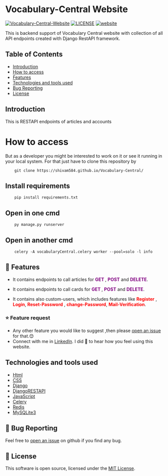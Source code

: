 # Vocabulary-Central Website
[![Vocabulary-Central-Website](https://img.shields.io/badge/VocabularyCentral-v1.0.0-pink?labelColor=black&style=flat&link=https://shivam584.github.io/Vocabulary-Central/)](https://shivam584.github.io/Vocabulary-Central/)
[![LICENSE](https://img.shields.io/badge/LICENSE-MIT-green?style=flat&link=https://github.com/Shivam584/Vocabulary-Central/blob/main/LICENSE)](https://github.com/Shivam584/Vocabulary-Central/blob/main/LICENSE)
[![website](https://img.shields.io/badge/website-up-red?style=flat&link=https://shivam584.github.io/Vocabulary-Central/)](https://shivam584.github.io/Vocabulary-Central/)

This is backend support of Vocabulary Central website with collection of all API endpoints created with Django RestAPI framework.

## Table of Contents
* [Introduction](https://github.com/shivam584/Vocabulary-Central#introduction)
* [How to access](https://github.com/shivam584/Vocabulary-Central#How-to-access)
* [Features](https://github.com/shivam584/Vocabulary-Central#-features)
* [Technologies and tools used](https://github.com/shivam584/Vocabulary-Central#technologies-and-tools-used)
* [Bug Reporting](https://github.com/shivam584/Vocabulary-Central#-bug-reporting)
* [License](https://github.com/shivam584/Vocabulary-Central#-license)


## Introduction
This is RESTAPI endpoints of articles and accounts 

# How to access
 But as a developer you might be interested to work on it or see it running in your local system. For that just have to clone this repository by

        git clone https://shivam584.github.io/Vocabulary-Central/
        
## Install requirements

        pip install requirements.txt
       
## Open in one cmd  

        py manage.py runserver
      
## Open in another cmd

        celery -A vocabularyCentral.celery worker --pool=solo -l info
  

## 🚀 Features
*  It contains endpoints to call articles for <b  style="color : purple">GET </b>, <b  style="color : purple">POST</b> and  <b  style="color : purple">DELETE</b>.

*  It contains endpoints to call cards for <b  style="color : purple">GET </b>, <b  style="color : purple">POST</b> and  <b  style="color : purple">DELETE</b>.

*  It contains also custom-users, which includes features like <b  style="color : red">Register</b> , <b  style="color : red">Login</b>, <b  style="color : red">Reset-Password</b> , <b  style="color : red">change-Password</b>, <b  style="color : red">Mail-Verification</b>.

### ⭐ Feature request
* Any other feature you would like to suggest ,then please [open an issue](https://github.com/Shivam584/Vocabulary-Central/issues) for that.😊
* Connect with me in [LinkedIn](https://www.linkedin.com/in/shivam-kumar-agrawal-6320121bb/). I did 💖 to hear how you feel using this website.
## Technologies and tools used
* [Html](https://www.w3schools.com/html/)
* [CSS](https://www.w3schools.com/Css/)
* [Django](https://www.w3schools.com/Django/)
* [DjangoRESTAPI](https://www.w3schools.com/Django/)
* [JavaScript](https://www.w3schools.com/JavaScript/)
* [Celery](https://www.w3schools.com/Celery/)
* [Redis](https://www.w3schools.com/Redis/)
* [MySQLite3](https://www.w3schools.com/Css/)


## 🐛 Bug Reporting
Feel free to [open an issue](https://github.com/Shivam584/WorkList/issues) on github if you find any bug.
## 📜 License
This software is open source, licensed under the [MIT License](/LICENSE).
